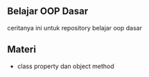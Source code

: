 ## Belajar OOP Dasar

ceritanya ini untuk repository belajar oop dasar

## Materi

- class property dan object method